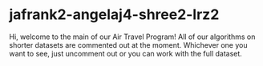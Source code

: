 # jafrank2-angelaj4-shree2-lrz2


Hi, welcome to the main of our Air Travel Program!
All of our algorithms on shorter datasets are commented out at the moment.
Whichever one you want to see, just uncomment out or you can work with the full dataset. 
